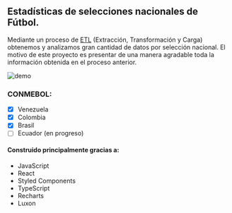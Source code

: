 ## Estadísticas de selecciones nacionales de Fútbol.

Mediante un proceso de [ETL](https://en.wikipedia.org/wiki/Extract,_transform,_load) (Extracción, Transformación y Carga) obtenemos y analizamos gran cantidad de datos por selección nacional. El motivo de este proyecto es presentar de una manera agradable toda la información obtenida en el proceso anterior.

![demo](https://media.giphy.com/media/Ty3JCF4M8KSnhDz0GO/giphy.gif)

### CONMEBOL:

- [x] Venezuela
- [x] Colombia
- [x] Brasil
- [ ] Ecuador (en progreso)

#### Construido principalmente gracias a:

- JavaScript
- React
- Styled Components
- TypeScript
- Recharts
- Luxon
